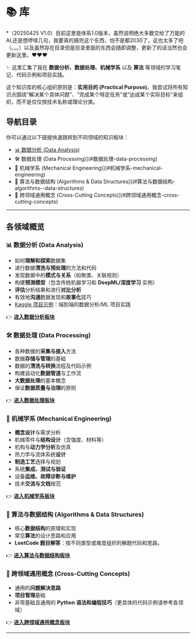 # 📚 库

*（20250425 V1.0）目前这里是体系1.0版本，虽然说明绝大多数交给了万能的AI,还是想啰嗦几句，我要真的搞完这个东西，怕不是都2030了，这也太多了吧（。。。）以及虽然存在目录但是目录里面的东西会随即调整，更新了的话当然也会更新这里。❤️❤️❤️

✨ 这里汇集了我在 **数据分析、数据处理、机械学系** 以及 **算法** 等领域的学习笔记、代码示例和项目实践。

这个知识库的核心组织原则是：**实用目的 (Practical Purpose)**。我尝试将所有知识点围绕“解决某个具体问题”、“完成某个特定任务”或“达成某个实际目标”来组织，而不是仅仅按技术名称或理论分类。
## 导航目录

你可以通过以下链接快速跳转到不同领域的知识板块：

-   [📊 数据分析 (Data Analysis)](#数据分析-data-analysis)
-   🛠️ 数据处理 (Data Processing)](#数据处理-data-processing)
-   🔩 机械学系 (Mechanical Engineering)](#机械学系-mechanical-engineering)
-   🧠 算法与数据结构 (Algorithms & Data Structures)](#算法与数据结构-algorithms--data-structures)
-   🔗 跨领域通用概念 (Cross-Cutting Concepts)](#跨领域通用概念-cross-cutting-concepts)
---

## 各领域概览

### 📊 数据分析 (Data Analysis)
-   如何**理解和探索**数据集
-   进行数据**清洗与预处理**的方法和代码
-   发现数据中的**模式与关系**（如聚类、关联规则）
-   构建**预测模型**（包含传统机器学习和 **DeepML/深度学习** 实例）
-   **评估**分析结果和进行**对比分析**
-   有效地**沟通**数据发现和**故事化**技巧
-   [Kaggle 项目示例](<./Data-Analysis/Kaggle-Projects/README.md>)：端到端的数据分析/ML 项目实践

👉 **[进入数据分析板块](<./Data-Analysis/README.md>)**

### 🛠️ 数据处理 (Data Processing)
-   各种数据的**采集与接入**方法
-   数据**存储与管理**的基础
-   数据的**清洗与转换**流程及代码示例
-   构建自动化**数据管道**与工作流
-   **大数据处理**的基本概念
-   保证**数据质量与治理**的原则

👉 **[进入数据处理板块](<./Data-Processing/README.md>)**

### 🔩 机械学系 (Mechanical Engineering)
-   **概念设计**与需求分析
-   机械零件与**结构设计**（含强度、材料等）
-   机构与**动力学分析**及仿真
-   热力学与流体系统**设计**
-   **制造工艺**选择与规划
-   系统**集成、测试与验证**
-   设备**运维、故障诊断与维护**
-   技术**交流与文档**规范

👉 **[进入机械学系板块](<./Mechanical-Engineering/README.md>)**

### 🧠 算法与数据结构 (Algorithms & Data Structures)
-   核心**数据结构**的原理和实现
-   常见**算法**的设计思路和应用
-   **LeetCode 题目解答**：按不同类型或难度组织的解题代码和思路。

👉 **[进入算法与数据结构板块](<./Algorithms/README.md>)**

### 🔗 跨领域通用概念 (Cross-Cutting Concepts)
-   通用的**问题解决思路**
-   **项目管理**基础
-   非常基础且通用的 **Python 语法和编程技巧**（更具体的代码示例请参考各领域）

👉 **[进入跨领域通用概念板块](<./Cross-Cutting-Concepts/README.md>)**

---
